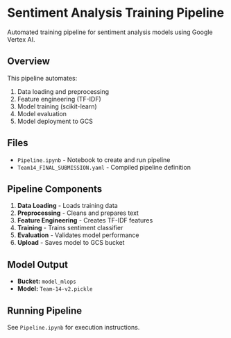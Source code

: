 # Sentiment Analysis Training Pipeline

Automated training pipeline for sentiment analysis models using Google Vertex AI.

## Overview
This pipeline automates:
1. Data loading and preprocessing
2. Feature engineering (TF-IDF)
3. Model training (scikit-learn)
4. Model evaluation
5. Model deployment to GCS

## Files
- `Pipeline.ipynb` - Notebook to create and run pipeline
- `Team14_FINAL_SUBMISSION.yaml` - Compiled pipeline definition

## Pipeline Components
1. **Data Loading** - Loads training data
2. **Preprocessing** - Cleans and prepares text
3. **Feature Engineering** - Creates TF-IDF features
4. **Training** - Trains sentiment classifier
5. **Evaluation** - Validates model performance
6. **Upload** - Saves model to GCS bucket

## Model Output
- **Bucket:** `model_mlops`
- **Model:** `Team-14-v2.pickle`

## Running Pipeline
See `Pipeline.ipynb` for execution instructions.
